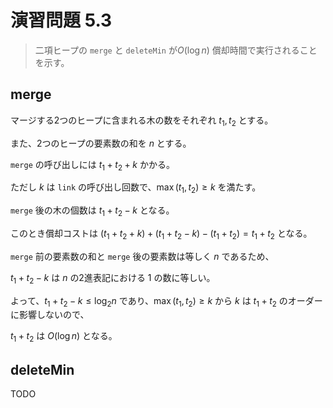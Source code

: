 # 演習問題 5.3

> 二項ヒープの `merge` と `deleteMin` が$O(\log n)$ 償却時間で実行されることを示す。

## merge

マージする2つのヒープに含まれる木の数をそれぞれ $t_1, t_2$ とする。

また、2つのヒープの要素数の和を $n$ とする。

`merge` の呼び出しには $t_1+t_2+k$ かかる。

ただし $k$ は `link` の呼び出し回数で、$\max(t_1, t_2)\ge k$ を満たす。

`merge` 後の木の個数は $t_1+t_2-k$ となる。

このとき償却コストは $(t_1+t_2+k)+(t_1+t_2-k)-(t_1+t_2) = t_1+t_2$ となる。

`merge` 前の要素数の和と `merge` 後の要素数は等しく $n$ であるため、

 $t_1+t_2-k$ は $n$ の2進表記における 1 の数に等しい。

よって、$t_1+t_2-k \le \log_2n$ であり、$\max(t_1, t_2)\ge k$ から $k$ は $t_1+t_2$ のオーダーに影響しないので、

$t_1+t_2$ は $O(\log n)$ となる。

## deleteMin

TODO